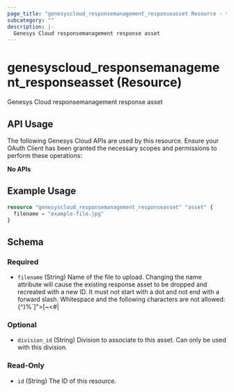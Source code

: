 ```yaml
---
page_title: "genesyscloud_responsemanagement_responseasset Resource - terraform-provider-genesyscloud-jonesb"
subcategory: ""
description: |-
  Genesys Cloud responsemanagement response asset
---
```

# genesyscloud_responsemanagement_responseasset (Resource)

Genesys Cloud responsemanagement response asset

## API Usage
The following Genesys Cloud APIs are used by this resource. Ensure your OAuth Client has been granted the necessary scopes and permissions to perform these operations:

**No APIs**

## Example Usage

```terraform
resource "genesyscloud_responsemanagement_responseasset" "asset" {
  filename = "example-file.jpg"
}
```

<!-- schema generated by tfplugindocs -->
## Schema

### Required

- `filename` (String) Name of the file to upload. Changing the name attribute will cause the existing response asset to be dropped and recreated with a new ID. It must not start with a dot and not end with a forward slash. Whitespace and the following characters are not allowed: \{^}%`]">[~<#|

### Optional

- `division_id` (String) Division to associate to this asset. Can only be used with this division.

### Read-Only

- `id` (String) The ID of this resource.


